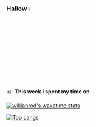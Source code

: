 ### Hallow <a href="https://www.gautamkrishnar.com/"><img src="https://media.giphy.com/media/hvRJCLFzcasrR4ia7z/giphy.gif" width="5%"></a>


📊 &nbsp;**This week I spent my time on**

[![willianrod's wakatime stats](https://github-readme-stats.vercel.app/api/wakatime?username=ilhamfat04&theme=dracula)](https://github.com/anuraghazra/github-readme-stats)

[![Top Langs](https://github-readme-stats.vercel.app/api/top-langs/?username=ilhamfat04&layout=compact&theme=dracula)](https://github.com/anuraghazra/github-readme-stats)
